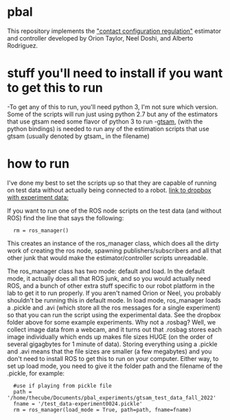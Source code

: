 # pbal
This repository implements the ["contact configuration regulation"](https://arxiv.org/abs/2203.01203) estimator and controller developed by Orion Taylor, Neel Doshi, and Alberto Rodriguez.

# stuff you'll need to install if you want to get this to run
-To get any of this to run, you'll need python 3, I'm not sure which version. Some of the scripts will run just using python 2.7 but any of the estimators that use gtsam need some flavor of python 3 to run
-[gtsam](https://github.com/borglab/gtsam), (with the python bindings) is needed to run any of the estimation scripts that use gtsam (usually denoted by gtsam_ in the filename)


# how to run
I've done my best to set the scripts up so that they are capable of running on test data without actually being connected to a robot. 
[link to dropbox with experiment data:](https://www.dropbox.com/sh/8ot92g1z51pha5u/AADT0IPdf4_IEFz9unZ31ERsa?dl=0)

If you want to run one of the ROS node scripts on the test data (and without ROS) find the line that says the following: 

```
  rm = ros_manager()
```

This creates an instance of the ros_manager class, which does all the dirty work of creating the ros node, spawning publishers/subscribers and all that other junk that would make the estimator/controller scripts unreadable. 

The ros_manager class has two mode: default and load. In the default mode, it actually does all that ROS junk, and so you would actually need ROS, and a bunch of other extra stuff specific to our robot platform in the lab to get it to run properly. If you aren't named Orion or Neel, you probably shouldn't be running this in default mode. In load mode, ros_manager loads a .pickle and .avi (which store all the ros messages for a single experiment) so that you can run the script using the experimental data. See the dropbox folder above for some example experiments. Why not a .rosbag? Well, we collect image data from a webcam, and it turns out that .rosbag stores each image individually which ends up makes file sizes HUGE (on the order of several gigagbytes for 1 minute of data). Storing everything using a .pickle and .avi means that the file sizes are smaller (a few megabytes) and you don't need to install ROS to get this to run on your computer. Either way, to set up load mode, you need to give it the folder path and the filename of the .pickle, for example:


```
  #use if playing from pickle file
  path = '/home/thecube/Documents/pbal_experiments/gtsam_test_data_fall_2022'
  fname = '/test_data-experiment0024.pickle'
  rm = ros_manager(load_mode = True, path=path, fname=fname)

```

